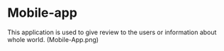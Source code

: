 # Mobile-app

 This application is used to give review to the users or information about whole world.
 (Mobile-App.png)
